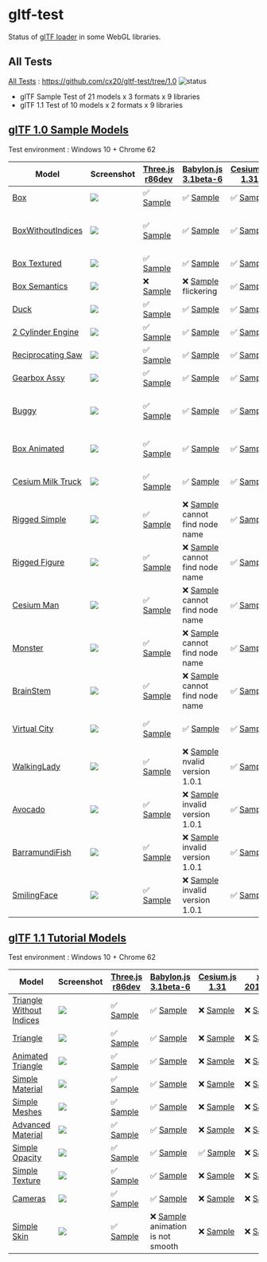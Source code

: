 # gltf-test

Status of [glTF loader](https://github.com/KhronosGroup/glTF#webgl-engines) in some WebGL libraries.

## All Tests

[All Tests]( https://cdn.rawgit.com/cx20/gltf-test/1d52e9d8e0b24dc807a13c66fa91b3d7bd1884d1/index.html ) : https://github.com/cx20/gltf-test/tree/1.0 ![status](https://img.shields.io/badge/glTF-1%2E0-yellow.svg?style=flat)
- glTF Sample Test of 21 models x 3 formats x 9 libraries
- glTF 1.1 Test of 10 models x 2 formats x 9 libraries


## [glTF 1.0 Sample Models](https://github.com/KhronosGroup/glTF-Sample-Models/tree/master/1.0)

Test environment : Windows 10 + Chrome 62

| Model                                              | Screenshot                                                   |[Three.js r86dev](https://github.com/mrdoob/three.js/tree/dev/examples/js/loaders/GLTFLoader.js)                                                                            |[Babylon.js 3.1beta-6](https://github.com/BabylonJS/Babylon.js/tree/master/loaders/src/glTF)                                                                                                    |[Cesium.js 1.31](https://github.com/AnalyticalGraphicsInc/cesium/)                                                                                             |[xeogl 2017.02.09](https://github.com/xeolabs/xeogl/tree/master/src/models/gltf)                                                                                             |[GLBoost r2dev](https://github.com/emadurandal/GLBoost/blob/master/src/js/middle_level/loader/GLTFLoader.js)                                                                     |[Grimoire.js 2017.03.12](https://github.com/GrimoireGL/grimoirejs-gltf)                                                                                                             |[Hilo3d v1.5.9](https://github.com/hiloteam/Hilo3d)                                                                                                                             |
|----------------------------------------------------|--------------------------------------------------------------|----------------------------------------------------------------------------------------------------------------------------------------------------------------------------|------------------------------------------------------------------------------------------------------------------------------------------------------------------------------------------------|---------------------------------------------------------------------------------------------------------------------------------------------------------------|-----------------------------------------------------------------------------------------------------------------------------------------------------------------------------|---------------------------------------------------------------------------------------------------------------------------------------------------------------------------------|------------------------------------------------------------------------------------------------------------------------------------------------------------------------------------|--------------------------------------------------------------------------------------------------------------------------------------------------------------------------------|
|[Box](sampleModels/Box)                             |![](sampleModels/Box/screenshot/screenshot.png)               |:white_check_mark: [Sample](https://cdn.rawgit.com/cx20/gltf-test/1d52e9d8e0b24dc807a13c66fa91b3d7bd1884d1/examples/threejs/index.html?model=Box&scale=1)                   |:white_check_mark: [Sample](https://cdn.rawgit.com/cx20/gltf-test/1d52e9d8e0b24dc807a13c66fa91b3d7bd1884d1/examples/babylonjs/index.html?model=Box&scale=1)                                     |:white_check_mark: [Sample](https://cdn.rawgit.com/cx20/gltf-test/1d52e9d8e0b24dc807a13c66fa91b3d7bd1884d1/examples/cesium/index.html?model=Box)               |:white_check_mark: [Sample](https://cdn.rawgit.com/cx20/gltf-test/1d52e9d8e0b24dc807a13c66fa91b3d7bd1884d1/examples/xeogl/index.html?model=Box&scale=1)                      |:white_check_mark: [Sample](https://cdn.rawgit.com/cx20/gltf-test/1d52e9d8e0b24dc807a13c66fa91b3d7bd1884d1/examples/glboost/index.html?model=Box&scale=1)                        |:white_check_mark: [Sample](https://cdn.rawgit.com/cx20/gltf-test/1d52e9d8e0b24dc807a13c66fa91b3d7bd1884d1/examples/grimoiregl/index.html?model=Box&scale=1)                        |:white_check_mark: [Sample](https://cdn.rawgit.com/cx20/gltf-test/1d52e9d8e0b24dc807a13c66fa91b3d7bd1884d1/examples/Hilo3d/index.html?model=Box&scale=1)                        |
|[BoxWithoutIndices](sampleModels/BoxWithoutIndices) |![](sampleModels/BoxWithoutIndices/screenshot/screenshot.png) |:white_check_mark: [Sample](https://cdn.rawgit.com/cx20/gltf-test/1d52e9d8e0b24dc807a13c66fa91b3d7bd1884d1/examples/threejs/index.html?model=BoxWithoutIndices&scale=1)     |:white_check_mark: [Sample](https://cdn.rawgit.com/cx20/gltf-test/1d52e9d8e0b24dc807a13c66fa91b3d7bd1884d1/examples/babylonjs/index.html?model=BoxWithoutIndices&scale=1)                       |:white_check_mark: [Sample](https://cdn.rawgit.com/cx20/gltf-test/1d52e9d8e0b24dc807a13c66fa91b3d7bd1884d1/examples/cesium/index.html?model=BoxWithoutIndices) |:x: [Sample](https://cdn.rawgit.com/cx20/gltf-test/1d52e9d8e0b24dc807a13c66fa91b3d7bd1884d1/examples/xeogl/index.html?model=BoxWithoutIndices&scale=1) glTF-Embedded not work|:white_check_mark: [Sample](https://cdn.rawgit.com/cx20/gltf-test/1d52e9d8e0b24dc807a13c66fa91b3d7bd1884d1/examples/glboost/index.html?model=BoxWithoutIndices&scale=1)          |:white_check_mark: [Sample](https://cdn.rawgit.com/cx20/gltf-test/1d52e9d8e0b24dc807a13c66fa91b3d7bd1884d1/examples/grimoiregl/index.html?model=BoxWithoutIndices&scale=1)          |:white_check_mark: [Sample](https://cdn.rawgit.com/cx20/gltf-test/1d52e9d8e0b24dc807a13c66fa91b3d7bd1884d1/examples/Hilo3d/index.html?model=BoxWithoutIndices&scale=1)          |
|[Box Textured](sampleModels/BoxTextured)            |![](sampleModels/BoxTextured/screenshot/screenshot.png)       |:white_check_mark: [Sample](https://cdn.rawgit.com/cx20/gltf-test/1d52e9d8e0b24dc807a13c66fa91b3d7bd1884d1/examples/threejs/index.html?model=BoxTextured&scale=1)           |:white_check_mark: [Sample](https://cdn.rawgit.com/cx20/gltf-test/1d52e9d8e0b24dc807a13c66fa91b3d7bd1884d1/examples/babylonjs/index.html?model=BoxTextured&scale=1)                             |:white_check_mark: [Sample](https://cdn.rawgit.com/cx20/gltf-test/1d52e9d8e0b24dc807a13c66fa91b3d7bd1884d1/examples/cesium/index.html?model=BoxTextured)       |:white_check_mark: [Sample](https://cdn.rawgit.com/cx20/gltf-test/1d52e9d8e0b24dc807a13c66fa91b3d7bd1884d1/examples/xeogl/index.html?model=BoxTextured&scale=1)              |:white_check_mark: [Sample](https://cdn.rawgit.com/cx20/gltf-test/1d52e9d8e0b24dc807a13c66fa91b3d7bd1884d1/examples/glboost/index.html?model=BoxTextured&scale=1)                |:white_check_mark: [Sample](https://cdn.rawgit.com/cx20/gltf-test/1d52e9d8e0b24dc807a13c66fa91b3d7bd1884d1/examples/grimoiregl/index.html?model=BoxTextured&scale=1)                |:white_check_mark: [Sample](https://cdn.rawgit.com/cx20/gltf-test/1d52e9d8e0b24dc807a13c66fa91b3d7bd1884d1/examples/Hilo3d/index.html?model=BoxTextured&scale=1)                |
|[Box Semantics](sampleModels/BoxSemantics)          |![](sampleModels/BoxSemantics/screenshot/screenshot.png)      |:x: [Sample](https://cdn.rawgit.com/cx20/gltf-test/1d52e9d8e0b24dc807a13c66fa91b3d7bd1884d1/examples/threejs/index.html?model=BoxSemantics&scale=1)                         |:x: [Sample](https://cdn.rawgit.com/cx20/gltf-test/1d52e9d8e0b24dc807a13c66fa91b3d7bd1884d1/examples/babylonjs/index.html?model=BoxSemantics&scale=1) flickering                                |:white_check_mark: [Sample](https://cdn.rawgit.com/cx20/gltf-test/1d52e9d8e0b24dc807a13c66fa91b3d7bd1884d1/examples/cesium/index.html?model=BoxSemantics)      |:white_check_mark: [Sample](https://cdn.rawgit.com/cx20/gltf-test/1d52e9d8e0b24dc807a13c66fa91b3d7bd1884d1/examples/xeogl/index.html?model=BoxSemantics&scale=1)             |:white_check_mark: [Sample](https://cdn.rawgit.com/cx20/gltf-test/1d52e9d8e0b24dc807a13c66fa91b3d7bd1884d1/examples/glboost/index.html?model=BoxSemantics&scale=1)               |:x: [Sample](https://cdn.rawgit.com/cx20/gltf-test/1d52e9d8e0b24dc807a13c66fa91b3d7bd1884d1/examples/grimoiregl/index.html?model=BoxSemantics&scale=1)                              |:white_check_mark: [Sample](https://cdn.rawgit.com/cx20/gltf-test/1d52e9d8e0b24dc807a13c66fa91b3d7bd1884d1/examples/Hilo3d/index.html?model=BoxSemantics&scale=1)               |
|[Duck](sampleModels/Duck)                           |![](sampleModels/Duck/screenshot/screenshot.png)              |:white_check_mark: [Sample](https://cdn.rawgit.com/cx20/gltf-test/1d52e9d8e0b24dc807a13c66fa91b3d7bd1884d1/examples/threejs/index.html?model=Duck&scale=1)                  |:white_check_mark: [Sample](https://cdn.rawgit.com/cx20/gltf-test/1d52e9d8e0b24dc807a13c66fa91b3d7bd1884d1/examples/babylonjs/index.html?model=Duck&scale=1)                                    |:white_check_mark: [Sample](https://cdn.rawgit.com/cx20/gltf-test/1d52e9d8e0b24dc807a13c66fa91b3d7bd1884d1/examples/cesium/index.html?model=Duck)              |:white_check_mark: [Sample](https://cdn.rawgit.com/cx20/gltf-test/1d52e9d8e0b24dc807a13c66fa91b3d7bd1884d1/examples/xeogl/index.html?model=Duck&scale=1)                     |:white_check_mark: [Sample](https://cdn.rawgit.com/cx20/gltf-test/1d52e9d8e0b24dc807a13c66fa91b3d7bd1884d1/examples/glboost/index.html?model=Duck&scale=1)                       |:white_check_mark: [Sample](https://cdn.rawgit.com/cx20/gltf-test/1d52e9d8e0b24dc807a13c66fa91b3d7bd1884d1/examples/grimoiregl/index.html?model=Duck&scale=1)                       |:white_check_mark: [Sample](https://cdn.rawgit.com/cx20/gltf-test/1d52e9d8e0b24dc807a13c66fa91b3d7bd1884d1/examples/Hilo3d/index.html?model=Duck&scale=1)                       |
|[2 Cylinder Engine](sampleModels/2CylinderEngine)   |![](sampleModels/2CylinderEngine/screenshot/screenshot.png)   |:white_check_mark: [Sample](https://cdn.rawgit.com/cx20/gltf-test/1d52e9d8e0b24dc807a13c66fa91b3d7bd1884d1/examples/threejs/index.html?model=2CylinderEngine&scale=0.005)   |:white_check_mark: [Sample](https://cdn.rawgit.com/cx20/gltf-test/1d52e9d8e0b24dc807a13c66fa91b3d7bd1884d1/examples/babylonjs/index.html?model=2CylinderEngine&scale=0.005)                     |:white_check_mark: [Sample](https://cdn.rawgit.com/cx20/gltf-test/1d52e9d8e0b24dc807a13c66fa91b3d7bd1884d1/examples/cesium/index.html?model=2CylinderEngine)   |:white_check_mark: [Sample](https://cdn.rawgit.com/cx20/gltf-test/1d52e9d8e0b24dc807a13c66fa91b3d7bd1884d1/examples/xeogl/index.html?model=2CylinderEngine&scale=0.005)      |:white_check_mark: [Sample](https://cdn.rawgit.com/cx20/gltf-test/1d52e9d8e0b24dc807a13c66fa91b3d7bd1884d1/examples/glboost/index.html?model=2CylinderEngine&scale=0.005)        |:white_check_mark: [Sample](https://cdn.rawgit.com/cx20/gltf-test/1d52e9d8e0b24dc807a13c66fa91b3d7bd1884d1/examples/grimoiregl/index.html?model=2CylinderEngine&scale=0.005)        |:white_check_mark: [Sample](https://cdn.rawgit.com/cx20/gltf-test/1d52e9d8e0b24dc807a13c66fa91b3d7bd1884d1/examples/Hilo3d/index.html?model=2CylinderEngine&scale=0.005)        |
|[Reciprocating Saw](sampleModels/ReciprocatingSaw)  |![](sampleModels/ReciprocatingSaw/screenshot/screenshot.png)  |:white_check_mark: [Sample](https://cdn.rawgit.com/cx20/gltf-test/1d52e9d8e0b24dc807a13c66fa91b3d7bd1884d1/examples/threejs/index.html?model=ReciprocatingSaw&scale=0.01)   |:white_check_mark: [Sample](https://cdn.rawgit.com/cx20/gltf-test/1d52e9d8e0b24dc807a13c66fa91b3d7bd1884d1/examples/babylonjs/index.html?model=ReciprocatingSaw&scale=0.01)                     |:white_check_mark: [Sample](https://cdn.rawgit.com/cx20/gltf-test/1d52e9d8e0b24dc807a13c66fa91b3d7bd1884d1/examples/cesium/index.html?model=ReciprocatingSaw)  |:white_check_mark: [Sample](https://cdn.rawgit.com/cx20/gltf-test/1d52e9d8e0b24dc807a13c66fa91b3d7bd1884d1/examples/xeogl/index.html?model=ReciprocatingSaw&scale=0.01)      |:white_check_mark: [Sample](https://cdn.rawgit.com/cx20/gltf-test/1d52e9d8e0b24dc807a13c66fa91b3d7bd1884d1/examples/glboost/index.html?model=ReciprocatingSaw&scale=0.01)        |:white_check_mark: [Sample](https://cdn.rawgit.com/cx20/gltf-test/1d52e9d8e0b24dc807a13c66fa91b3d7bd1884d1/examples/grimoiregl/index.html?model=ReciprocatingSaw&scale=0.01)        |:white_check_mark: [Sample](https://cdn.rawgit.com/cx20/gltf-test/1d52e9d8e0b24dc807a13c66fa91b3d7bd1884d1/examples/Hilo3d/index.html?model=ReciprocatingSaw&scale=0.01)        |
|[Gearbox Assy](sampleModels/GearboxAssy)            |![](sampleModels/GearboxAssy/screenshot/screenshot.png)       |:white_check_mark: [Sample](https://cdn.rawgit.com/cx20/gltf-test/1d52e9d8e0b24dc807a13c66fa91b3d7bd1884d1/examples/threejs/index.html?model=GearboxAssy&scale=1)           |:white_check_mark: [Sample](https://cdn.rawgit.com/cx20/gltf-test/1d52e9d8e0b24dc807a13c66fa91b3d7bd1884d1/examples/babylonjs/index.html?model=GearboxAssy&scale=1)                             |:white_check_mark: [Sample](https://cdn.rawgit.com/cx20/gltf-test/1d52e9d8e0b24dc807a13c66fa91b3d7bd1884d1/examples/cesium/index.html?model=GearboxAssy)       |:white_check_mark: [Sample](https://cdn.rawgit.com/cx20/gltf-test/1d52e9d8e0b24dc807a13c66fa91b3d7bd1884d1/examples/xeogl/index.html?model=GearboxAssy&scale=1)              |:white_check_mark: [Sample](https://cdn.rawgit.com/cx20/gltf-test/1d52e9d8e0b24dc807a13c66fa91b3d7bd1884d1/examples/glboost/index.html?model=GearboxAssy&scale=1)                |:white_check_mark: [Sample](https://cdn.rawgit.com/cx20/gltf-test/1d52e9d8e0b24dc807a13c66fa91b3d7bd1884d1/examples/grimoiregl/index.html?model=GearboxAssy&scale=1)                |:white_check_mark: [Sample](https://cdn.rawgit.com/cx20/gltf-test/1d52e9d8e0b24dc807a13c66fa91b3d7bd1884d1/examples/Hilo3d/index.html?model=GearboxAssy&scale=1)                |
|[Buggy](sampleModels/Buggy)                         |![](sampleModels/Buggy/screenshot/screenshot.png)             |:white_check_mark: [Sample](https://cdn.rawgit.com/cx20/gltf-test/1d52e9d8e0b24dc807a13c66fa91b3d7bd1884d1/examples/threejs/index.html?model=Buggy&scale=0.02)              |:white_check_mark: [Sample](https://cdn.rawgit.com/cx20/gltf-test/1d52e9d8e0b24dc807a13c66fa91b3d7bd1884d1/examples/babylonjs/index.html?model=Buggy&scale=0.02)                                |:white_check_mark: [Sample](https://cdn.rawgit.com/cx20/gltf-test/1d52e9d8e0b24dc807a13c66fa91b3d7bd1884d1/examples/cesium/index.html?model=Buggy)             |:x: [Sample](https://cdn.rawgit.com/cx20/gltf-test/1d52e9d8e0b24dc807a13c66fa91b3d7bd1884d1/examples/xeogl/index.html?model=Buggy&scale=0.02) only partial (glTF-Embedded)   |:white_check_mark: [Sample](https://cdn.rawgit.com/cx20/gltf-test/1d52e9d8e0b24dc807a13c66fa91b3d7bd1884d1/examples/glboost/index.html?model=Buggy&scale=0.02)                   |:white_check_mark: [Sample](https://cdn.rawgit.com/cx20/gltf-test/1d52e9d8e0b24dc807a13c66fa91b3d7bd1884d1/examples/grimoiregl/index.html?model=Buggy&scale=0.02)                   |:white_check_mark: [Sample](https://cdn.rawgit.com/cx20/gltf-test/1d52e9d8e0b24dc807a13c66fa91b3d7bd1884d1/examples/Hilo3d/index.html?model=Buggy&scale=0.02)                   |
|[Box Animated](sampleModels/BoxAnimated)            |![](sampleModels/BoxAnimated/screenshot/screenshot.gif)       |:white_check_mark: [Sample](https://cdn.rawgit.com/cx20/gltf-test/1d52e9d8e0b24dc807a13c66fa91b3d7bd1884d1/examples/threejs/index.html?model=BoxAnimated&scale=0.5)         |:white_check_mark: [Sample](https://cdn.rawgit.com/cx20/gltf-test/1d52e9d8e0b24dc807a13c66fa91b3d7bd1884d1/examples/babylonjs/index.html?model=BoxAnimated&scale=0.5)                           |:white_check_mark: [Sample](https://cdn.rawgit.com/cx20/gltf-test/1d52e9d8e0b24dc807a13c66fa91b3d7bd1884d1/examples/cesium/index.html?model=BoxAnimated)       |:x: [Sample](https://cdn.rawgit.com/cx20/gltf-test/1d52e9d8e0b24dc807a13c66fa91b3d7bd1884d1/examples/xeogl/index.html?model=BoxAnimated&scale=0.5) animation not support     |:white_check_mark: [Sample](https://cdn.rawgit.com/cx20/gltf-test/1d52e9d8e0b24dc807a13c66fa91b3d7bd1884d1/examples/glboost/index.html?model=BoxAnimated&scale=0.5)              |:white_check_mark: [Sample](https://cdn.rawgit.com/cx20/gltf-test/1d52e9d8e0b24dc807a13c66fa91b3d7bd1884d1/examples/grimoiregl/index.html?model=BoxAnimated&scale=0.5)              |:white_check_mark: [Sample](https://cdn.rawgit.com/cx20/gltf-test/1d52e9d8e0b24dc807a13c66fa91b3d7bd1884d1/examples/Hilo3d/index.html?model=BoxAnimated&scale=0.5)              |
|[Cesium Milk Truck](sampleModels/CesiumMilkTruck)   |![](sampleModels/CesiumMilkTruck/screenshot/screenshot.gif)   |:white_check_mark: [Sample](https://cdn.rawgit.com/cx20/gltf-test/1d52e9d8e0b24dc807a13c66fa91b3d7bd1884d1/examples/threejs/index.html?model=CesiumMilkTruck&scale=0.5)     |:white_check_mark: [Sample](https://cdn.rawgit.com/cx20/gltf-test/1d52e9d8e0b24dc807a13c66fa91b3d7bd1884d1/examples/babylonjs/index.html?model=CesiumMilkTruck&scale=0.5)                       |:white_check_mark: [Sample](https://cdn.rawgit.com/cx20/gltf-test/1d52e9d8e0b24dc807a13c66fa91b3d7bd1884d1/examples/cesium/index.html?model=CesiumMilkTruck)   |:x: [Sample](https://cdn.rawgit.com/cx20/gltf-test/1d52e9d8e0b24dc807a13c66fa91b3d7bd1884d1/examples/xeogl/index.html?model=CesiumMilkTruck&scale=0.5) animation not support |:white_check_mark: [Sample](https://cdn.rawgit.com/cx20/gltf-test/1d52e9d8e0b24dc807a13c66fa91b3d7bd1884d1/examples/glboost/index.html?model=CesiumMilkTruck&scale=0.5)          |:white_check_mark: [Sample](https://cdn.rawgit.com/cx20/gltf-test/1d52e9d8e0b24dc807a13c66fa91b3d7bd1884d1/examples/grimoiregl/index.html?model=CesiumMilkTruck&scale=0.5)          |:white_check_mark: [Sample](https://cdn.rawgit.com/cx20/gltf-test/1d52e9d8e0b24dc807a13c66fa91b3d7bd1884d1/examples/Hilo3d/index.html?model=CesiumMilkTruck&scale=0.5)          |
|[Rigged Simple](sampleModels/RiggedSimple)          |![](sampleModels/RiggedSimple/screenshot/screenshot.gif)      |:white_check_mark: [Sample](https://cdn.rawgit.com/cx20/gltf-test/1d52e9d8e0b24dc807a13c66fa91b3d7bd1884d1/examples/threejs/index.html?model=RiggedSimple&scale=0.2)        |:x: [Sample](https://cdn.rawgit.com/cx20/gltf-test/1d52e9d8e0b24dc807a13c66fa91b3d7bd1884d1/examples/babylonjs/index.html?model=RiggedSimple&scale=0.2) cannot find node name                   |:white_check_mark: [Sample](https://cdn.rawgit.com/cx20/gltf-test/1d52e9d8e0b24dc807a13c66fa91b3d7bd1884d1/examples/cesium/index.html?model=RiggedSimple)      |:x: [Sample](https://cdn.rawgit.com/cx20/gltf-test/1d52e9d8e0b24dc807a13c66fa91b3d7bd1884d1/examples/xeogl/index.html?model=RiggedSimple&scale=0.2) animation not support    |:white_check_mark: [Sample](https://cdn.rawgit.com/cx20/gltf-test/1d52e9d8e0b24dc807a13c66fa91b3d7bd1884d1/examples/glboost/index.html?model=RiggedSimple&scale=0.2)             |:white_check_mark: [Sample](https://cdn.rawgit.com/cx20/gltf-test/1d52e9d8e0b24dc807a13c66fa91b3d7bd1884d1/examples/grimoiregl/index.html?model=RiggedSimple&scale=0.2)             |:white_check_mark: [Sample](https://cdn.rawgit.com/cx20/gltf-test/1d52e9d8e0b24dc807a13c66fa91b3d7bd1884d1/examples/Hilo3d/index.html?model=RiggedSimple&scale=0.2)             |
|[Rigged Figure](sampleModels/RiggedFigure)          |![](sampleModels/RiggedFigure/screenshot/screenshot.gif)      |:white_check_mark: [Sample](https://cdn.rawgit.com/cx20/gltf-test/1d52e9d8e0b24dc807a13c66fa91b3d7bd1884d1/examples/threejs/index.html?model=RiggedFigure&scale=1)          |:x: [Sample](https://cdn.rawgit.com/cx20/gltf-test/1d52e9d8e0b24dc807a13c66fa91b3d7bd1884d1/examples/babylonjs/index.html?model=RiggedFigure&scale=1) cannot find node name                     |:white_check_mark: [Sample](https://cdn.rawgit.com/cx20/gltf-test/1d52e9d8e0b24dc807a13c66fa91b3d7bd1884d1/examples/cesium/index.html?model=RiggedFigure)      |:x: [Sample](https://cdn.rawgit.com/cx20/gltf-test/1d52e9d8e0b24dc807a13c66fa91b3d7bd1884d1/examples/xeogl/index.html?model=RiggedFigure&scale=1) animation not support      |:white_check_mark: [Sample](https://cdn.rawgit.com/cx20/gltf-test/1d52e9d8e0b24dc807a13c66fa91b3d7bd1884d1/examples/glboost/index.html?model=RiggedFigure&scale=1)               |:white_check_mark: [Sample](https://cdn.rawgit.com/cx20/gltf-test/1d52e9d8e0b24dc807a13c66fa91b3d7bd1884d1/examples/grimoiregl/index.html?model=RiggedFigure&scale=1)               |:white_check_mark: [Sample](https://cdn.rawgit.com/cx20/gltf-test/1d52e9d8e0b24dc807a13c66fa91b3d7bd1884d1/examples/Hilo3d/index.html?model=RiggedFigure&scale=1)               |
|[Cesium Man](sampleModels/CesiumMan)                |![](sampleModels/CesiumMan/screenshot/screenshot.gif)         |:white_check_mark: [Sample](https://cdn.rawgit.com/cx20/gltf-test/1d52e9d8e0b24dc807a13c66fa91b3d7bd1884d1/examples/threejs/index.html?model=CesiumMan&scale=1)             |:x: [Sample](https://cdn.rawgit.com/cx20/gltf-test/1d52e9d8e0b24dc807a13c66fa91b3d7bd1884d1/examples/babylonjs/index.html?model=CesiumMan&scale=1) cannot find node name                        |:white_check_mark: [Sample](https://cdn.rawgit.com/cx20/gltf-test/1d52e9d8e0b24dc807a13c66fa91b3d7bd1884d1/examples/cesium/index.html?model=CesiumMan)         |:x: [Sample](https://cdn.rawgit.com/cx20/gltf-test/1d52e9d8e0b24dc807a13c66fa91b3d7bd1884d1/examples/xeogl/index.html?model=CesiumMan&scale=1) animation not support         |:white_check_mark: [Sample](https://cdn.rawgit.com/cx20/gltf-test/1d52e9d8e0b24dc807a13c66fa91b3d7bd1884d1/examples/glboost/index.html?model=CesiumMan&scale=1)                  |:white_check_mark: [Sample](https://cdn.rawgit.com/cx20/gltf-test/1d52e9d8e0b24dc807a13c66fa91b3d7bd1884d1/examples/grimoiregl/index.html?model=CesiumMan&scale=1)                  |:white_check_mark: [Sample](https://cdn.rawgit.com/cx20/gltf-test/1d52e9d8e0b24dc807a13c66fa91b3d7bd1884d1/examples/Hilo3d/index.html?model=CesiumMan&scale=1)                  |
|[Monster](sampleModels/Monster)                     |![](sampleModels/Monster/screenshot/screenshot.gif)           |:white_check_mark: [Sample](https://cdn.rawgit.com/cx20/gltf-test/1d52e9d8e0b24dc807a13c66fa91b3d7bd1884d1/examples/threejs/index.html?model=Monster&scale=0.05)            |:x: [Sample](https://cdn.rawgit.com/cx20/gltf-test/1d52e9d8e0b24dc807a13c66fa91b3d7bd1884d1/examples/babylonjs/index.html?model=Monster&scale=0.05) cannot find node name                       |:white_check_mark: [Sample](https://cdn.rawgit.com/cx20/gltf-test/1d52e9d8e0b24dc807a13c66fa91b3d7bd1884d1/examples/cesium/index.html?model=Monster)           |:x: [Sample](https://cdn.rawgit.com/cx20/gltf-test/1d52e9d8e0b24dc807a13c66fa91b3d7bd1884d1/examples/xeogl/index.html?model=Monster&scale=0.05) animation not support        |:white_check_mark: [Sample](https://cdn.rawgit.com/cx20/gltf-test/1d52e9d8e0b24dc807a13c66fa91b3d7bd1884d1/examples/glboost/index.html?model=Monster&scale=0.05)                 |:white_check_mark: [Sample](https://cdn.rawgit.com/cx20/gltf-test/1d52e9d8e0b24dc807a13c66fa91b3d7bd1884d1/examples/grimoiregl/index.html?model=Monster&scale=0.05)                 |:white_check_mark: [Sample](https://cdn.rawgit.com/cx20/gltf-test/1d52e9d8e0b24dc807a13c66fa91b3d7bd1884d1/examples/Hilo3d/index.html?model=Monster&scale=0.05)                 |
|[BrainStem](sampleModels/BrainStem)                 |![](sampleModels/BrainStem/screenshot/screenshot.gif)         |:white_check_mark: [Sample](https://cdn.rawgit.com/cx20/gltf-test/1d52e9d8e0b24dc807a13c66fa91b3d7bd1884d1/examples/threejs/index.html?model=BrainStem&scale=1)             |:x: [Sample](https://cdn.rawgit.com/cx20/gltf-test/1d52e9d8e0b24dc807a13c66fa91b3d7bd1884d1/examples/babylonjs/index.html?model=BrainStem&scale=1) cannot find node name                        |:white_check_mark: [Sample](https://cdn.rawgit.com/cx20/gltf-test/1d52e9d8e0b24dc807a13c66fa91b3d7bd1884d1/examples/cesium/index.html?model=BrainStem)         |:x: [Sample](https://cdn.rawgit.com/cx20/gltf-test/1d52e9d8e0b24dc807a13c66fa91b3d7bd1884d1/examples/xeogl/index.html?model=BrainStem&scale=1) only partial                  |:white_check_mark: [Sample](https://cdn.rawgit.com/cx20/gltf-test/1d52e9d8e0b24dc807a13c66fa91b3d7bd1884d1/examples/glboost/index.html?model=BrainStem&scale=1)                  |:white_check_mark: [Sample](https://cdn.rawgit.com/cx20/gltf-test/1d52e9d8e0b24dc807a13c66fa91b3d7bd1884d1/examples/grimoiregl/index.html?model=BrainStem&scale=1)                  |:white_check_mark: [Sample](https://cdn.rawgit.com/cx20/gltf-test/1d52e9d8e0b24dc807a13c66fa91b3d7bd1884d1/examples/Hilo3d/index.html?model=BrainStem&scale=1)                  |
|[Virtual City](sampleModels/VC)                     |![](sampleModels/VC/screenshot/screenshot.gif)                |:white_check_mark: [Sample](https://cdn.rawgit.com/cx20/gltf-test/1d52e9d8e0b24dc807a13c66fa91b3d7bd1884d1/examples/threejs/index.html?model=VC&scale=0.2)                  |:white_check_mark: [Sample](https://cdn.rawgit.com/cx20/gltf-test/1d52e9d8e0b24dc807a13c66fa91b3d7bd1884d1/examples/babylonjs/index.html?model=VC&scale=0.2)                                    |:white_check_mark: [Sample](https://cdn.rawgit.com/cx20/gltf-test/1d52e9d8e0b24dc807a13c66fa91b3d7bd1884d1/examples/cesium/index.html?model=VC)                |:x: [Sample](https://cdn.rawgit.com/cx20/gltf-test/1d52e9d8e0b24dc807a13c66fa91b3d7bd1884d1/examples/xeogl/index.html?model=VC&scale=0.2) animation not support              |:white_check_mark: [Sample](https://cdn.rawgit.com/cx20/gltf-test/1d52e9d8e0b24dc807a13c66fa91b3d7bd1884d1/examples/glboost/index.html?model=VC&scale=0.2)                       |:white_check_mark: [Sample](https://cdn.rawgit.com/cx20/gltf-test/1d52e9d8e0b24dc807a13c66fa91b3d7bd1884d1/examples/grimoiregl/index.html?model=VC&scale=0.2)                       |:white_check_mark: [Sample](https://cdn.rawgit.com/cx20/gltf-test/1d52e9d8e0b24dc807a13c66fa91b3d7bd1884d1/examples/Hilo3d/index.html?model=VC&scale=0.2)                       |
|[WalkingLady](sampleModels/WalkingLady)             |![](sampleModels/WalkingLady/screenshot/screenshot.gif)       |:white_check_mark: [Sample](https://cdn.rawgit.com/cx20/gltf-test/1d52e9d8e0b24dc807a13c66fa91b3d7bd1884d1/examples/threejs/index.html?model=WalkingLady&scale=1)           |:x: [Sample](https://cdn.rawgit.com/cx20/gltf-test/1d52e9d8e0b24dc807a13c66fa91b3d7bd1884d1/examples/babylonjs/index.html?model=WalkingLady&scale=1) nvalid version 1.0.1                       |:white_check_mark: [Sample](https://cdn.rawgit.com/cx20/gltf-test/1d52e9d8e0b24dc807a13c66fa91b3d7bd1884d1/examples/cesium/index.html?model=WalkingLady)       |:x: [Sample](https://cdn.rawgit.com/cx20/gltf-test/1d52e9d8e0b24dc807a13c66fa91b3d7bd1884d1/examples/xeogl/index.html?model=WalkingLady&scale=1) animation not support       |:white_check_mark: [Sample](https://cdn.rawgit.com/cx20/gltf-test/1d52e9d8e0b24dc807a13c66fa91b3d7bd1884d1/examples/glboost/index.html?model=WalkingLady&scale=1)                |:white_check_mark: [Sample](https://cdn.rawgit.com/cx20/gltf-test/1d52e9d8e0b24dc807a13c66fa91b3d7bd1884d1/examples/grimoiregl/index.html?model=WalkingLady&scale=1)                |:white_check_mark: [Sample](https://cdn.rawgit.com/cx20/gltf-test/1d52e9d8e0b24dc807a13c66fa91b3d7bd1884d1/examples/Hilo3d/index.html?model=WalkingLady&scale=1)                |
|[Avocado](sampleModels/Avocado)                     |![](sampleModels/Avocado/screenshot/screenshot.png)           |:white_check_mark: [Sample](https://cdn.rawgit.com/cx20/gltf-test/1d52e9d8e0b24dc807a13c66fa91b3d7bd1884d1/examples/threejs/index.html?model=Avocado&scale=0.5)             |:x: [Sample](https://cdn.rawgit.com/cx20/gltf-test/1d52e9d8e0b24dc807a13c66fa91b3d7bd1884d1/examples/babylonjs/index.html?model=Avocado&scale=0.5) invalid version 1.0.1                        |:white_check_mark: [Sample](https://cdn.rawgit.com/cx20/gltf-test/1d52e9d8e0b24dc807a13c66fa91b3d7bd1884d1/examples/cesium/index.html?model=Avocado)           |:white_check_mark: [Sample](https://cdn.rawgit.com/cx20/gltf-test/1d52e9d8e0b24dc807a13c66fa91b3d7bd1884d1/examples/xeogl/index.html?model=Avocado&scale=0.5)                |:white_check_mark: [Sample](https://cdn.rawgit.com/cx20/gltf-test/1d52e9d8e0b24dc807a13c66fa91b3d7bd1884d1/examples/glboost/index.html?model=Avocado&scale=0.5)                  |:white_check_mark: [Sample](https://cdn.rawgit.com/cx20/gltf-test/1d52e9d8e0b24dc807a13c66fa91b3d7bd1884d1/examples/grimoiregl/index.html?model=Avocado&scale=0.5)                  |:white_check_mark: [Sample](https://cdn.rawgit.com/cx20/gltf-test/1d52e9d8e0b24dc807a13c66fa91b3d7bd1884d1/examples/Hilo3d/index.html?model=Avocado&scale=0.5)                  |
|[BarramundiFish](sampleModels/BarramundiFish)       |![](sampleModels/BarramundiFish/screenshot/screenshot.png)    |:white_check_mark: [Sample](https://cdn.rawgit.com/cx20/gltf-test/1d52e9d8e0b24dc807a13c66fa91b3d7bd1884d1/examples/threejs/index.html?model=BarramundiFish&scale=0.05)     |:x: [Sample](https://cdn.rawgit.com/cx20/gltf-test/1d52e9d8e0b24dc807a13c66fa91b3d7bd1884d1/examples/babylonjs/index.html?model=BarramundiFish&scale=0.05) invalid version 1.0.1                |:white_check_mark: [Sample](https://cdn.rawgit.com/cx20/gltf-test/1d52e9d8e0b24dc807a13c66fa91b3d7bd1884d1/examples/cesium/index.html?model=BarramundiFish)    |:white_check_mark: [Sample](https://cdn.rawgit.com/cx20/gltf-test/1d52e9d8e0b24dc807a13c66fa91b3d7bd1884d1/examples/xeogl/index.html?model=BarramundiFish&scale=0.05)        |:white_check_mark: [Sample](https://cdn.rawgit.com/cx20/gltf-test/1d52e9d8e0b24dc807a13c66fa91b3d7bd1884d1/examples/glboost/index.html?model=BarramundiFish&scale=0.05)          |:white_check_mark: [Sample](https://cdn.rawgit.com/cx20/gltf-test/1d52e9d8e0b24dc807a13c66fa91b3d7bd1884d1/examples/grimoiregl/index.html?model=BarramundiFish&scale=0.05)          |:white_check_mark: [Sample](https://cdn.rawgit.com/cx20/gltf-test/1d52e9d8e0b24dc807a13c66fa91b3d7bd1884d1/examples/Hilo3d/index.html?model=BarramundiFish&scale=0.05)          |
|[SmilingFace](sampleModels/SmilingFace)             |![](sampleModels/SmilingFace/screenshot/screenshot.png)       |:white_check_mark: [Sample](https://cdn.rawgit.com/cx20/gltf-test/1d52e9d8e0b24dc807a13c66fa91b3d7bd1884d1/examples/threejs/index.html?model=SmilingFace&scale=1.0)         |:x: [Sample](https://cdn.rawgit.com/cx20/gltf-test/1d52e9d8e0b24dc807a13c66fa91b3d7bd1884d1/examples/babylonjs/index.html?model=SmilingFace&scale=1.0) invalid version 1.0.1                    |:white_check_mark: [Sample](https://cdn.rawgit.com/cx20/gltf-test/1d52e9d8e0b24dc807a13c66fa91b3d7bd1884d1/examples/cesium/index.html?model=SmilingFace)       |:white_check_mark: [Sample](https://cdn.rawgit.com/cx20/gltf-test/1d52e9d8e0b24dc807a13c66fa91b3d7bd1884d1/examples/xeogl/index.html?model=SmilingFace&scale=1.0)            |:white_check_mark: [Sample](https://cdn.rawgit.com/cx20/gltf-test/1d52e9d8e0b24dc807a13c66fa91b3d7bd1884d1/examples/glboost/index.html?model=SmilingFace&scale=1.0)              |:white_check_mark: [Sample](https://cdn.rawgit.com/cx20/gltf-test/1d52e9d8e0b24dc807a13c66fa91b3d7bd1884d1/examples/grimoiregl/index.html?model=SmilingFace&scale=1.0)              |:white_check_mark: [Sample](https://cdn.rawgit.com/cx20/gltf-test/1d52e9d8e0b24dc807a13c66fa91b3d7bd1884d1/examples/Hilo3d/index.html?model=SmilingFace&scale=1.0)              |

## [glTF 1.1 Tutorial Models](https://github.com/javagl/gltfTutorialModels)

Test environment : Windows 10 + Chrome 62

|Model                                                              |Screenshot                                                          |[Three.js r86dev](https://github.com/mrdoob/three.js/tree/dev/examples/js/loaders/GLTFLoader.js)                                                                                                              |[Babylon.js 3.1beta-6](https://github.com/BabylonJS/Babylon.js/tree/master/loaders/src/glTF)                                                                                                                          |[Cesium.js 1.31](https://github.com/AnalyticalGraphicsInc/cesium/)                                                                                                                                      |[xeogl 2017.02.09](https://github.com/xeolabs/xeogl/tree/master/src/models/gltf)                                                                                                             |[GLBoost r2dev](https://github.com/emadurandal/GLBoost/blob/master/src/js/middle_level/loader/GLTFLoader.js)                                                                                                  |[Grimoire.js 2017.03.12](https://github.com/GrimoireGL/grimoirejs-gltf)                                                                                                                           |[Hilo3d v1.5.9](https://github.com/hiloteam/Hilo3d)                                                                                                                                                          |
|-------------------------------------------------------------------|--------------------------------------------------------------------|--------------------------------------------------------------------------------------------------------------------------------------------------------------------------------------------------------------|----------------------------------------------------------------------------------------------------------------------------------------------------------------------------------------------------------------------|--------------------------------------------------------------------------------------------------------------------------------------------------------------------------------------------------------|---------------------------------------------------------------------------------------------------------------------------------------------------------------------------------------------|--------------------------------------------------------------------------------------------------------------------------------------------------------------------------------------------------------------|--------------------------------------------------------------------------------------------------------------------------------------------------------------------------------------------------|-------------------------------------------------------------------------------------------------------------------------------------------------------------------------------------------------------------|
|[Triangle Without Indices](tutorialModels/TriangleWithoutIndices)  |![](tutorialModels/TriangleWithoutIndices/screenshot/screenshot.png)|:white_check_mark: [Sample](https://cdn.rawgit.com/cx20/gltf-test/1d52e9d8e0b24dc807a13c66fa91b3d7bd1884d1/examples/threejs/index.html?category=tutorialModels&model=TriangleWithoutIndices&scale=1&type=glTF)|:white_check_mark: [Sample](https://cdn.rawgit.com/cx20/gltf-test/1d52e9d8e0b24dc807a13c66fa91b3d7bd1884d1/examples/babylonjs/index.html?category=tutorialModels&model=TriangleWithoutIndices&scale=1&type=glTF)      |:x: [Sample](https://cdn.rawgit.com/cx20/gltf-test/1d52e9d8e0b24dc807a13c66fa91b3d7bd1884d1/examples/cesium/index.html?category=tutorialModels&model=TriangleWithoutIndices&scale=1&type=glTF)          |:x: [Sample](https://cdn.rawgit.com/cx20/gltf-test/1d52e9d8e0b24dc807a13c66fa91b3d7bd1884d1/examples/xeogl/index.html?category=tutorialModels&model=TriangleWithoutIndices&scale=1&type=glTF)|:white_check_mark: [Sample](https://cdn.rawgit.com/cx20/gltf-test/1d52e9d8e0b24dc807a13c66fa91b3d7bd1884d1/examples/glboost/index.html?category=tutorialModels&model=TriangleWithoutIndices&scale=1&type=glTF)|:x: [Sample](https://cdn.rawgit.com/cx20/gltf-test/1d52e9d8e0b24dc807a13c66fa91b3d7bd1884d1/examples/grimoiregl/index.html?category=tutorialModels&model=TriangleWithoutIndices&scale=1&type=glTF)|:white_check_mark: [Sample](https://cdn.rawgit.com/cx20/gltf-test/1d52e9d8e0b24dc807a13c66fa91b3d7bd1884d1/examples/Hilo3d/index.html?category=tutorialModels&model=TriangleWithoutIndices&scale=1&type=glTF)|
|[Triangle](tutorialModels/Triangle)                                |![](tutorialModels/Triangle/screenshot/screenshot.png)              |:white_check_mark: [Sample](https://cdn.rawgit.com/cx20/gltf-test/1d52e9d8e0b24dc807a13c66fa91b3d7bd1884d1/examples/threejs/index.html?category=tutorialModels&model=Triangle&scale=1&type=glTF)              |:white_check_mark: [Sample](https://cdn.rawgit.com/cx20/gltf-test/1d52e9d8e0b24dc807a13c66fa91b3d7bd1884d1/examples/babylonjs/index.html?category=tutorialModels&model=Triangle&scale=1&type=glTF)                    |:x: [Sample](https://cdn.rawgit.com/cx20/gltf-test/1d52e9d8e0b24dc807a13c66fa91b3d7bd1884d1/examples/cesium/index.html?category=tutorialModels&model=Triangle&scale=1&type=glTF)                        |:x: [Sample](https://cdn.rawgit.com/cx20/gltf-test/1d52e9d8e0b24dc807a13c66fa91b3d7bd1884d1/examples/xeogl/index.html?category=tutorialModels&model=Triangle&scale=1&type=glTF)              |:white_check_mark: [Sample](https://cdn.rawgit.com/cx20/gltf-test/1d52e9d8e0b24dc807a13c66fa91b3d7bd1884d1/examples/glboost/index.html?category=tutorialModels&model=Triangle&scale=1&type=glTF)              |:x: [Sample](https://cdn.rawgit.com/cx20/gltf-test/1d52e9d8e0b24dc807a13c66fa91b3d7bd1884d1/examples/grimoiregl/index.html?category=tutorialModels&model=Triangle&scale=1&type=glTF)              |:white_check_mark: [Sample](https://cdn.rawgit.com/cx20/gltf-test/1d52e9d8e0b24dc807a13c66fa91b3d7bd1884d1/examples/Hilo3d/index.html?category=tutorialModels&model=Triangle&scale=1&type=glTF)              |
|[Animated Triangle](tutorialModels/AnimatedTriangle)               |![](tutorialModels/AnimatedTriangle/screenshot/screenshot.gif)      |:white_check_mark: [Sample](https://cdn.rawgit.com/cx20/gltf-test/1d52e9d8e0b24dc807a13c66fa91b3d7bd1884d1/examples/threejs/index.html?category=tutorialModels&model=AnimatedTriangle&scale=1&type=glTF)      |:white_check_mark: [Sample](https://cdn.rawgit.com/cx20/gltf-test/1d52e9d8e0b24dc807a13c66fa91b3d7bd1884d1/examples/babylonjs/index.html?category=tutorialModels&model=AnimatedTriangle&scale=1&type=glTF)            |:x: [Sample](https://cdn.rawgit.com/cx20/gltf-test/1d52e9d8e0b24dc807a13c66fa91b3d7bd1884d1/examples/cesium/index.html?category=tutorialModels&model=AnimatedTriangle&scale=1&type=glTF)                |:x: [Sample](https://cdn.rawgit.com/cx20/gltf-test/1d52e9d8e0b24dc807a13c66fa91b3d7bd1884d1/examples/xeogl/index.html?category=tutorialModels&model=AnimatedTriangle&scale=1&type=glTF)      |:white_check_mark: [Sample](https://cdn.rawgit.com/cx20/gltf-test/1d52e9d8e0b24dc807a13c66fa91b3d7bd1884d1/examples/glboost/index.html?category=tutorialModels&model=AnimatedTriangle&scale=1&type=glTF)      |:x: [Sample](https://cdn.rawgit.com/cx20/gltf-test/1d52e9d8e0b24dc807a13c66fa91b3d7bd1884d1/examples/grimoiregl/index.html?category=tutorialModels&model=AnimatedTriangle&scale=1&type=glTF)      |:x: [Sample](https://cdn.rawgit.com/cx20/gltf-test/1d52e9d8e0b24dc807a13c66fa91b3d7bd1884d1/examples/Hilo3d/index.html?category=tutorialModels&model=AnimatedTriangle&scale=1&type=glTF)                     |
|[Simple Material](tutorialModels/SimpleMaterial)                   |![](tutorialModels/SimpleMaterial/screenshot/screenshot.png)        |:white_check_mark: [Sample](https://cdn.rawgit.com/cx20/gltf-test/1d52e9d8e0b24dc807a13c66fa91b3d7bd1884d1/examples/threejs/index.html?category=tutorialModels&model=SimpleMaterial&scale=1&type=glTF)        |:white_check_mark: [Sample](https://cdn.rawgit.com/cx20/gltf-test/1d52e9d8e0b24dc807a13c66fa91b3d7bd1884d1/examples/babylonjs/index.html?category=tutorialModels&model=SimpleMaterial&scale=1&type=glTF)              |:x: [Sample](https://cdn.rawgit.com/cx20/gltf-test/1d52e9d8e0b24dc807a13c66fa91b3d7bd1884d1/examples/cesium/index.html?category=tutorialModels&model=SimpleMaterial&scale=1&type=glTF)                  |:x: [Sample](https://cdn.rawgit.com/cx20/gltf-test/1d52e9d8e0b24dc807a13c66fa91b3d7bd1884d1/examples/xeogl/index.html?category=tutorialModels&model=SimpleMaterial&scale=1&type=glTF)        |:white_check_mark: [Sample](https://cdn.rawgit.com/cx20/gltf-test/1d52e9d8e0b24dc807a13c66fa91b3d7bd1884d1/examples/glboost/index.html?category=tutorialModels&model=SimpleMaterial&scale=1&type=glTF)        |:x: [Sample](https://cdn.rawgit.com/cx20/gltf-test/1d52e9d8e0b24dc807a13c66fa91b3d7bd1884d1/examples/grimoiregl/index.html?category=tutorialModels&model=SimpleMaterial&scale=1&type=glTF)        |:x: [Sample](https://cdn.rawgit.com/cx20/gltf-test/1d52e9d8e0b24dc807a13c66fa91b3d7bd1884d1/examples/Hilo3d/index.html?category=tutorialModels&model=SimpleMaterial&scale=1&type=glTF)                       |
|[Simple Meshes](tutorialModels/SimpleMeshes)                       |![](tutorialModels/SimpleMeshes/screenshot/screenshot.png)          |:white_check_mark: [Sample](https://cdn.rawgit.com/cx20/gltf-test/1d52e9d8e0b24dc807a13c66fa91b3d7bd1884d1/examples/threejs/index.html?category=tutorialModels&model=SimpleMeshes&scale=1&type=glTF)          |:white_check_mark: [Sample](https://cdn.rawgit.com/cx20/gltf-test/1d52e9d8e0b24dc807a13c66fa91b3d7bd1884d1/examples/babylonjs/index.html?category=tutorialModels&model=SimpleMeshes&scale=1&type=glTF)                |:x: [Sample](https://cdn.rawgit.com/cx20/gltf-test/1d52e9d8e0b24dc807a13c66fa91b3d7bd1884d1/examples/cesium/index.html?category=tutorialModels&model=SimpleMeshes&scale=1&type=glTF)                    |:x: [Sample](https://cdn.rawgit.com/cx20/gltf-test/1d52e9d8e0b24dc807a13c66fa91b3d7bd1884d1/examples/xeogl/index.html?category=tutorialModels&model=SimpleMeshes&scale=1&type=glTF)          |:white_check_mark: [Sample](https://cdn.rawgit.com/cx20/gltf-test/1d52e9d8e0b24dc807a13c66fa91b3d7bd1884d1/examples/glboost/index.html?category=tutorialModels&model=SimpleMeshes&scale=1&type=glTF)          |:x: [Sample](https://cdn.rawgit.com/cx20/gltf-test/1d52e9d8e0b24dc807a13c66fa91b3d7bd1884d1/examples/grimoiregl/index.html?category=tutorialModels&model=SimpleMeshes&scale=1&type=glTF)          |:white_check_mark: [Sample](https://cdn.rawgit.com/cx20/gltf-test/1d52e9d8e0b24dc807a13c66fa91b3d7bd1884d1/examples/Hilo3d/index.html?category=tutorialModels&model=SimpleMeshes&scale=1&type=glTF)          |
|[Advanced Material](tutorialModels/AdvancedMaterial)               |![](tutorialModels/AdvancedMaterial/screenshot/screenshot.png)      |:white_check_mark: [Sample](https://cdn.rawgit.com/cx20/gltf-test/1d52e9d8e0b24dc807a13c66fa91b3d7bd1884d1/examples/threejs/index.html?category=tutorialModels&model=AdvancedMaterial&scale=1&type=glTF)      |:white_check_mark: [Sample](https://cdn.rawgit.com/cx20/gltf-test/1d52e9d8e0b24dc807a13c66fa91b3d7bd1884d1/examples/babylonjs/index.html?category=tutorialModels&model=AdvancedMaterial&scale=1&type=glTF)            |:x: [Sample](https://cdn.rawgit.com/cx20/gltf-test/1d52e9d8e0b24dc807a13c66fa91b3d7bd1884d1/examples/cesium/index.html?category=tutorialModels&model=AdvancedMaterial&scale=1&type=glTF)                |:x: [Sample](https://cdn.rawgit.com/cx20/gltf-test/1d52e9d8e0b24dc807a13c66fa91b3d7bd1884d1/examples/xeogl/index.html?category=tutorialModels&model=AdvancedMaterial&scale=1&type=glTF)      |:white_check_mark: [Sample](https://cdn.rawgit.com/cx20/gltf-test/1d52e9d8e0b24dc807a13c66fa91b3d7bd1884d1/examples/glboost/index.html?category=tutorialModels&model=AdvancedMaterial&scale=1&type=glTF)      |:x: [Sample](https://cdn.rawgit.com/cx20/gltf-test/1d52e9d8e0b24dc807a13c66fa91b3d7bd1884d1/examples/grimoiregl/index.html?category=tutorialModels&model=AdvancedMaterial&scale=1&type=glTF)      |:x: [Sample](https://cdn.rawgit.com/cx20/gltf-test/1d52e9d8e0b24dc807a13c66fa91b3d7bd1884d1/examples/Hilo3d/index.html?category=tutorialModels&model=AdvancedMaterial&scale=1&type=glTF)                     |
|[Simple Opacity](tutorialModels/SimpleOpacity)                     |![](tutorialModels/SimpleOpacity/screenshot/screenshot.png)         |:white_check_mark: [Sample](https://cdn.rawgit.com/cx20/gltf-test/1d52e9d8e0b24dc807a13c66fa91b3d7bd1884d1/examples/threejs/index.html?category=tutorialModels&model=SimpleOpacity&scale=1&type=glTF)         |:white_check_mark: [Sample](https://cdn.rawgit.com/cx20/gltf-test/1d52e9d8e0b24dc807a13c66fa91b3d7bd1884d1/examples/babylonjs/index.html?category=tutorialModels&model=SimpleOpacity&scale=1&type=glTF)               |:white_check_mark: [Sample](https://cdn.rawgit.com/cx20/gltf-test/1d52e9d8e0b24dc807a13c66fa91b3d7bd1884d1/examples/cesium/index.html?category=tutorialModels&model=SimpleOpacity&scale=1&type=glTF)    |:x: [Sample](https://cdn.rawgit.com/cx20/gltf-test/1d52e9d8e0b24dc807a13c66fa91b3d7bd1884d1/examples/xeogl/index.html?category=tutorialModels&model=SimpleOpacity&scale=1&type=glTF)         |:white_check_mark: [Sample](https://cdn.rawgit.com/cx20/gltf-test/1d52e9d8e0b24dc807a13c66fa91b3d7bd1884d1/examples/glboost/index.html?category=tutorialModels&model=SimpleOpacity&scale=1&type=glTF)         |:x: [Sample](https://cdn.rawgit.com/cx20/gltf-test/1d52e9d8e0b24dc807a13c66fa91b3d7bd1884d1/examples/grimoiregl/index.html?category=tutorialModels&model=SimpleOpacity&scale=1&type=glTF)         |:x: [Sample](https://cdn.rawgit.com/cx20/gltf-test/1d52e9d8e0b24dc807a13c66fa91b3d7bd1884d1/examples/Hilo3d/index.html?category=tutorialModels&model=SimpleOpacity&scale=1&type=glTF)                        |
|[Simple Texture](tutorialModels/SimpleTexture)                     |![](tutorialModels/SimpleTexture/screenshot/screenshot.png)         |:white_check_mark: [Sample](https://cdn.rawgit.com/cx20/gltf-test/1d52e9d8e0b24dc807a13c66fa91b3d7bd1884d1/examples/threejs/index.html?category=tutorialModels&model=SimpleTexture&scale=1&type=glTF)         |:white_check_mark: [Sample](https://cdn.rawgit.com/cx20/gltf-test/1d52e9d8e0b24dc807a13c66fa91b3d7bd1884d1/examples/babylonjs/index.html?category=tutorialModels&model=SimpleTexture&scale=1&type=glTF)               |:x: [Sample](https://cdn.rawgit.com/cx20/gltf-test/1d52e9d8e0b24dc807a13c66fa91b3d7bd1884d1/examples/cesium/index.html?category=tutorialModels&model=SimpleTexture&scale=1&type=glTF)                   |:x: [Sample](https://cdn.rawgit.com/cx20/gltf-test/1d52e9d8e0b24dc807a13c66fa91b3d7bd1884d1/examples/xeogl/index.html?category=tutorialModels&model=SimpleTexture&scale=1&type=glTF)         |:white_check_mark: [Sample](https://cdn.rawgit.com/cx20/gltf-test/1d52e9d8e0b24dc807a13c66fa91b3d7bd1884d1/examples/glboost/index.html?category=tutorialModels&model=SimpleTexture&scale=1&type=glTF)         |:x: [Sample](https://cdn.rawgit.com/cx20/gltf-test/1d52e9d8e0b24dc807a13c66fa91b3d7bd1884d1/examples/grimoiregl/index.html?category=tutorialModels&model=SimpleTexture&scale=1&type=glTF)         |:x: [Sample](https://cdn.rawgit.com/cx20/gltf-test/1d52e9d8e0b24dc807a13c66fa91b3d7bd1884d1/examples/Hilo3d/index.html?category=tutorialModels&model=SimpleTexture&scale=1&type=glTF)                        |
|[Cameras](tutorialModels/Cameras)                                  |![](tutorialModels/Cameras/screenshot/screenshot.png)               |:white_check_mark: [Sample](https://cdn.rawgit.com/cx20/gltf-test/1d52e9d8e0b24dc807a13c66fa91b3d7bd1884d1/examples/threejs/index.html?category=tutorialModels&model=Cameras&scale=1&type=glTF)               |:white_check_mark: [Sample](https://cdn.rawgit.com/cx20/gltf-test/1d52e9d8e0b24dc807a13c66fa91b3d7bd1884d1/examples/babylonjs/index.html?category=tutorialModels&model=Cameras&scale=1&type=glTF)                     |:x: [Sample](https://cdn.rawgit.com/cx20/gltf-test/1d52e9d8e0b24dc807a13c66fa91b3d7bd1884d1/examples/cesium/index.html?category=tutorialModels&model=Cameras&scale=1&type=glTF)                         |:x: [Sample](https://cdn.rawgit.com/cx20/gltf-test/1d52e9d8e0b24dc807a13c66fa91b3d7bd1884d1/examples/xeogl/index.html?category=tutorialModels&model=Cameras&scale=1&type=glTF)               |:white_check_mark: [Sample](https://cdn.rawgit.com/cx20/gltf-test/1d52e9d8e0b24dc807a13c66fa91b3d7bd1884d1/examples/glboost/index.html?category=tutorialModels&model=Cameras&scale=1&type=glTF)               |:x: [Sample](https://cdn.rawgit.com/cx20/gltf-test/1d52e9d8e0b24dc807a13c66fa91b3d7bd1884d1/examples/grimoiregl/index.html?category=tutorialModels&model=Cameras&scale=1&type=glTF)               |:white_check_mark: [Sample](https://cdn.rawgit.com/cx20/gltf-test/1d52e9d8e0b24dc807a13c66fa91b3d7bd1884d1/examples/Hilo3d/index.html?category=tutorialModels&model=Cameras&scale=1&type=glTF)               |
|[Simple Skin](tutorialModels/SimpleSkin)                           |![](tutorialModels/SimpleSkin/screenshot/screenshot.gif)            |:white_check_mark: [Sample](https://cdn.rawgit.com/cx20/gltf-test/1d52e9d8e0b24dc807a13c66fa91b3d7bd1884d1/examples/threejs/index.html?category=tutorialModels&model=SimpleSkin&scale=1&type=glTF)            |:x: [Sample](https://cdn.rawgit.com/cx20/gltf-test/1d52e9d8e0b24dc807a13c66fa91b3d7bd1884d1/examples/babylonjs/index.html?category=tutorialModels&model=SimpleSkin&scale=1&type=glTF) animation is not smooth         |:x: [Sample](https://cdn.rawgit.com/cx20/gltf-test/1d52e9d8e0b24dc807a13c66fa91b3d7bd1884d1/examples/cesium/index.html?category=tutorialModels&model=SimpleSkin&scale=1&type=glTF)                      |:x: [Sample](https://cdn.rawgit.com/cx20/gltf-test/1d52e9d8e0b24dc807a13c66fa91b3d7bd1884d1/examples/xeogl/index.html?category=tutorialModels&model=SimpleSkin&scale=1&type=glTF)            |:white_check_mark: [Sample](https://cdn.rawgit.com/cx20/gltf-test/1d52e9d8e0b24dc807a13c66fa91b3d7bd1884d1/examples/glboost/index.html?category=tutorialModels&model=SimpleSkin&scale=1&type=glTF)            |:x: [Sample](https://cdn.rawgit.com/cx20/gltf-test/1d52e9d8e0b24dc807a13c66fa91b3d7bd1884d1/examples/grimoiregl/index.html?category=tutorialModels&model=SimpleSkin&scale=1&type=glTF)            |:x: [Sample](https://cdn.rawgit.com/cx20/gltf-test/1d52e9d8e0b24dc807a13c66fa91b3d7bd1884d1/examples/Hilo3d/index.html?category=tutorialModels&model=SimpleSkin&scale=1&type=glTF)                           |

